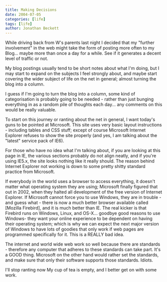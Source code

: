 ```yaml
---
title: Making Decisions
date: 2004-07-05
categories: [life]
tags: [life]
author: Jonathan Beckett
---
```


While driving back from W's parents last night I decided that my "further involvement" in the web might take the form of posting more often to my Blog... maybe more than once a day for a while. See if it generates a decent level of traffic or not.

My blog postings usually tend to be short notes about what I'm doing, but I may start to expand on the subjects I feel strongly about, and maybe start covering the wider subject of life on the net in general; almost turning the blog into a column.

I guess if I'm going to turn the blog into a column, some kind of categorisation is probably going to be needed - rather than just bunging everything in as a random pile of thoughts each day... any comments on this would be really valuable.

To start on this journey or ranting about the net in general, I want today's guns to be pointed at Microsoft. This site uses very basic layout instructions - including tables and CSS stuff; except of course Microsoft Internet Explorer refuses to show the site properly (and yes, I am talking about the "latest" service pack of IE6).

For those who have no idea what I'm talking about, if you are looking at this page in IE, the various sections probably do not align neatly, and if you're using IE5.x, the site looks nothing like it really should. The reason behind Internet Explorer not working is down to some pretty shitty standard practice from Microsoft.

If everybody in the world uses a browser to access everything, it doesn't matter what operating system they are using; Microsoft finally figured that out in 2002, when they halted all development of the free version of Internet Explorer. If Microsoft cannot force you to use Windows, they are in trouble - and guess what - there is now a much better browser available called [Mozilla Firebird], and it is much better than IE. The real kicker is that Firebird runs on Windows, Linux, and OS-X... goodbye good reasons to use Windows- they want your online experience to be dependent on having their operating system; which is why we can expect the next major version of Windows to have lots of goodies that only work if web pages are programmed specifically for it. This is a REALLY bad idea.

The internet and world wide web work so well because there are standards - therefore any computer that adheres to these standards can take part. It's a GOOD thing. Microsoft on the other hand would rather set the standards, and make sure that only their software supports those standards. Idiots.

I'll stop ranting now  My cup of tea is empty, and I better get on with some work.